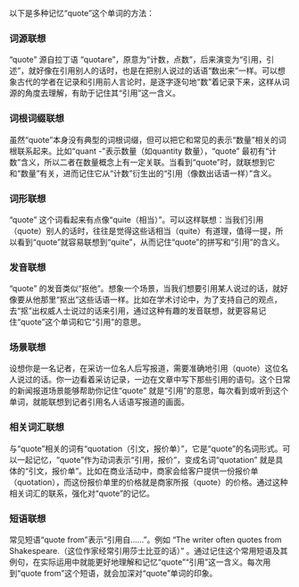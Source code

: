 以下是多种记忆“quote”这个单词的方法：

### 词源联想
“quote” 源自拉丁语 “quotare”，原意为“计数，点数”，后来演变为“引用，引述”，就好像在引用别人的话时，也是在把别人说过的话语“数出来”一样。可以想象古代的学者在记录和引用前人言论时，是逐字逐句地“数”着记录下来，这样从词源的角度去理解，有助于记住其“引用”这一含义。

### 词根词缀联想
虽然“quote”本身没有典型的词根词缀，但可以把它和常见的表示“数量”相关的词根联系起来。比如“quant -”表示数量（如quantity 数量），“quote” 最初有“计数”含义，所以二者在数量概念上有一定关联。当看到“quote”时，就联想到它和“数量”有关，进而记住它从“计数”衍生出的“引用（像数出话语一样）”含义。

### 词形联想
“quote” 这个词看起来有点像“quite（相当）”。可以这样联想：当我们引用（quote）别人的话时，往往是觉得这些话相当（quite）有道理，值得一提，所以看到“quote”就容易联想到“quite”，从而记住“quote”的拼写和“引用”的含义。

### 发音联想
“quote” 的发音类似“抠他”。想象一个场景，当我们想要引用某人说过的话，就好像要从他那里“抠出”这些话语一样。比如在学术讨论中，为了支持自己的观点，去“抠”出权威人士说过的话来引用，通过这种有趣的发音联想，就更容易记住“quote”这个单词和它“引用”的意思。

### 场景联想
设想你是一名记者，在采访一位名人后写报道，需要准确地引用（quote）这位名人说过的话。你一边看着采访记录，一边在文章中写下那些引用的语句。这个日常的新闻报道场景能够帮助你记住“quote” 就是“引用”的意思，每次看到或听到这个单词，就能联想到记者引用名人话语写报道的画面。

### 相关词汇联想
与“quote”相关的词有“quotation（引文，报价单）”，它是“quote”的名词形式。可以一起记忆，“quote”作为动词表示“引用，报价”，变成名词“quotation” 就是具体的“引文，报价单”。比如在商业活动中，商家会给客户提供一份报价单（quotation），而这份报价单里的价格就是商家所报（quote）的价格。通过这种相关词汇的联系，强化对“quote”的记忆。

### 短语联想
常见短语“quote from”表示“引用自……”。例如 “The writer often quotes from Shakespeare.（这位作家经常引用莎士比亚的话）” 。通过记住这个常用短语及其例句，在实际运用中就能更好地理解和记忆“quote”“引用”这一含义。每次用到“quote from”这个短语，就会加深对“quote”单词的印象。 